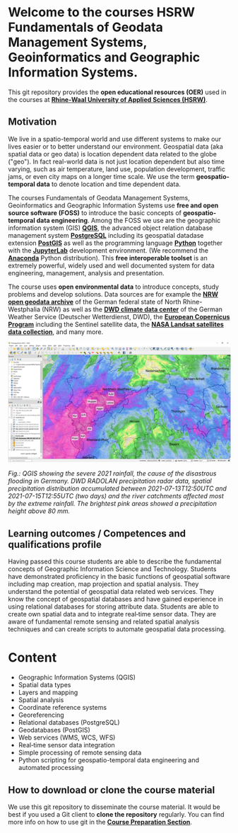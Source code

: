 # Welcome to the courses HSRW <br>Fundamentals of Geodata Management Systems, Geoinformatics and Geographic Information Systems.

This git repository provides the **open educational resources (OER)** used in the courses at [**Rhine-Waal University of Applied Sciences (HSRW)**](https://www.hsrw.eu/). 

## Motivation
We live in a spatio-temporal world and use different systems to make our lives easier or to better understand our environment. Geospatial data (aka spatial data or geo data) is location dependent data related to the globe ("geo"). In fact real-world data is not just location dependent but also time varying, such as air temperature, land use, population development, traffic jams, or even city maps on a longer time scale. We use the term **geospatio-temporal data** to denote location and time dependent data. 

The courses Fundamentals of Geodata Management Systems, Geoinformatics and Geographic Information Systems use **free and open source software (FOSS)** to introduce the basic concepts of **geospatio-temporal data engineering**. Among the FOSS we use are the geographic information system (GIS) [**QGIS**](https://www.qgis.org/en/site/), the advanced object relation database management system [**PostgreSQL**](https://www.postgresql.org/) including its geospatial datadase extension [**PostGIS**](https://postgis.net/) as well as the programming language [**Python**](https://www.python.org/) together with the [**JupyterLab**](https://jupyter.org/) development environment. (We recommend the [**Anaconda**](https://www.anaconda.com/) Python distribution). This **free interoperable toolset** is an extremely powerful, widely used and well documented system for data engineering, management, analysis and presentation.

The course uses **open environmental data** to introduce concepts, study problems and develop solutions. Data sources are for example the [**NRW open geodata archive**](https://www.opengeodata.nrw.de/produkte/) of the German federal state of North Rhine-Westphalia (NRW) as well as the [**DWD climate data center**](https://www.dwd.de/EN/climate_environment/cdc/cdc_node_en.html) of the German Weather Service (Deutscher Wetterdienst, DWD), the [**European Copernicus Program**](https://www.copernicus.eu/en) including the Sentinel satellite data, the [**NASA Landsat satellites data collection**](https://landsat.gsfc.nasa.gov/data/), and many more. 


![Test](./images/QGIS_p01_Germany_Flood_p01.png "My fig")

_Fig.: QGIS showing the severe 2021 rainfall, the cause of the disastrous flooding in Germany. DWD RADOLAN precipitation radar data, spatial precipitation distribution accumulated between 2021-07-13T12:50UTC and 2021-07-15T12:55UTC (two days) and the river catchments affected most by the extreme rainfall. The brightest pink areas showed a precipitation height above 80 mm._

## Learning outcomes / Competences and qualifications profile

Having passed this course students are able to describe the fundamental concepts of Geographic Information
Science and Technology. Students have demonstrated proficiency in the basic functions of geospatial software
including map creation, map projection and spatial analysis. They understand the potential of geospatial data
related web services. They know the concept of geospatial databases and have gained experience in using
relational databases for storing attribute data. Students are able to create own spatial data and to integrate
real‐time sensor data. They are aware of fundamental remote sensing and related spatial analysis techniques
and can create scripts to automate geospatial data processing.

# Content
* Geographic Information Systems (QGIS)
* Spatial data types
* Layers and mapping
* Spatial analysis
* Coordinate reference systems 
* Georeferencing
* Relational databases (PostgreSQL)
* Geodatabases (PostGIS)
* Web services (WMS, WCS, WFS)
* Real‐time sensor data integration
* Simple processing of remote sensing data
* Python scripting for geospatio-temporal data engineering and automated processing

## How to download or clone the course material

We use this git repository to disseminate the course material. It would be best if you used a Git client to **clone the repository** regularly. You can find more info on how to use git in the [**Course Preparation Section**](./gdms0020_Course_Preparation/README.md).
